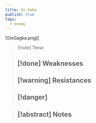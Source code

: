```yaml
---
title: Io Gaka
publish: true
tags:
  - enemy
---
```

![[IoGagka.png]]
> [!note] Tenai
> <span style="font-family: 'Lucida Handwriting'; font-optical-sizing: auto; font-style: normal; word-break: break-word;"><span/>

> [!done] Weaknesses
> - 

> [!warning] Resistances
> - 

> [!danger]
> - 

> [!abstract] Notes
> - 